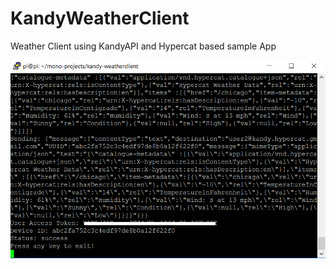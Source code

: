 # KandyWeatherClient

Weather Client using KandyAPI and Hypercat based sample App

![text](/WeatherDemoWithHyperCat.png)
